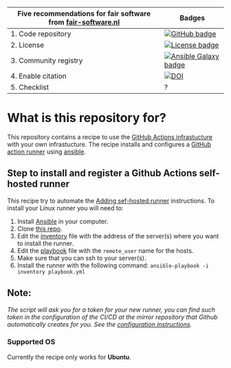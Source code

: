 | Five recommendations for fair software from [fair-software.nl](https://fair-software.nl) | Badges |
| --- | --- |
| 1. Code repository | [![GitHub badge](https://img.shields.io/badge/github-repo-000.svg?logo=github&labelColor=gray&color=blue)](https://github.com/NLESC-JCER/linux_actions_runner/) |
| 2. License | [![License badge](https://img.shields.io/github/license/NLESC-JCER/linux_actions_runner)](https://github.com/NLESC-JCER/linux_actions_runner/) |
| 3. Community registry | [![Ansible Galaxy badge](https://img.shields.io/badge/galaxy-fixme.fixme-660198.svg)](https://galaxy.ansible.com/fixme/fixme) | 
| 4. Enable citation | [![DOI](https://zenodo.org/badge/DOI/10.0000/FIXME.svg)](https://doi.org/10.0000/FIXME) |
| 5. Checklist | ? |

# What is this repository for?
This repository contains a recipe to use the [GitHub Actions infrastucture](https://docs.gitlab.com/ee/ci/README.html) with your own infrastucture. The recipe installs and configures a [GitHub action runner](https://help.github.com/en/actions/automating-your-workflow-with-github-actions/hosting-your-own-runners) using [ansible](https://www.ansible.com/).

## Step to install and register a Github Actions self-hosted runner
This recipe try to automate the [Adding sef-hosted runner](https://help.github.com/en/actions/automating-your-workflow-with-github-actions/adding-self-hosted-runners) instructions. To install your Linux runner
you will need to:

1. Install [Ansible](https://docs.ansible.com/ansible/latest/installation_guide/intro_installation.html) in your computer.
2. Clone [this repo](https://github.com/NLESC-JCER/gitlab_runner).
3. Edit the [inventory](https://docs.ansible.com/ansible/latest/user_guide/intro_inventory.html) file with the address of the server(s) where you want to install the runner.
4. Edit the [playbook](https://docs.ansible.com/ansible/latest/user_guide/playbooks.html) file with the `remote_user` name for the hosts.
5. Make sure that you can ssh to your server(s).
6. Install the runner with the following command:
   ``ansible-playbook -i inventory playbook.yml``

## Note:
*The script will ask you for a token for your new runner, you can find such token in the configuration of the CI/CD at the mirror repository that Github automatically creates for you. See the [configuration instructions](https://docs.gitlab.com/ee/ci/runners/#registering-a-specific-runner-with-a-project-registration-token).*

### Supported OS
Currently the recipe only works for **Ubuntu**.
